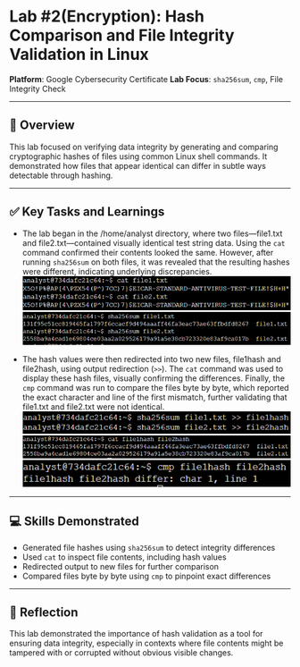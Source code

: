 # Lab #2(Encryption): Hash Comparison and File Integrity Validation in Linux

**Platform**: Google Cybersecurity Certificate
**Lab Focus**: `sha256sum`, `cmp`, File Integrity Check

---

## 🧠 Overview

This lab focused on verifying data integrity by generating and comparing cryptographic hashes of files using common Linux shell commands. It demonstrated how files that appear identical can differ in subtle ways detectable through hashing.

---

## ✅ Key Tasks and Learnings

- The lab began in the /home/analyst directory, where two files—file1.txt and file2.txt—contained visually identical test string data. Using the `cat` command confirmed their contents looked the same. However, after running `sha256sum` on both files, it was revealed that the resulting hashes were different, indicating underlying discrepancies.
  ![Hash Differences](../../images/encryption_lab2_sha256sum1.png)
  ![Hash Differences](../../images/encryption_lab2_sha256sum2.png)

- The hash values were then redirected into two new files, file1hash and file2hash, using output redirection (`>>`). The `cat` command was used to display these hash files, visually confirming the differences. Finally, the `cmp` command was run to compare the files byte by byte, which reported the exact character and line of the first mismatch, further validating that file1.txt and file2.txt were not identical.
  ![Compare Files](../../images/encryption_lab2_cmp_output1.png)
  ![Compare Files](../../images/encryption_lab2_cmp_output2.png)
  ![Compare Files](../../images/encryption_lab2_cmp_output3.png)

---

## 💻 Skills Demonstrated

* Generated file hashes using `sha256sum` to detect integrity differences
* Used `cat` to inspect file contents, including hash values
* Redirected output to new files for further comparison
* Compared files byte by byte using `cmp` to pinpoint exact differences

---

## 🔁 Reflection

This lab demonstrated the importance of hash validation as a tool for ensuring data integrity, especially in contexts where file contents might be tampered with or corrupted without obvious visible changes.
